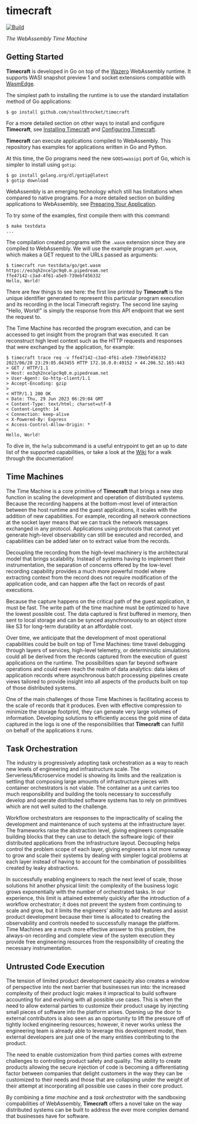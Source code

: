 # timecraft

[![Build](https://github.com/stealthrocket/timecraft/actions/workflows/build.yml/badge.svg)](https://github.com/stealthrocket/timecraft/actions/workflows/build.yml)

_The WebAssembly Time Machine_

[configuring]: https://github.com/stealthrocket/timecraft/wiki/Configuring-Timecraft
[installing]:  https://github.com/stealthrocket/timecraft/wiki/Installing-Timecraft
[preparing]:   https://github.com/stealthrocket/timecraft/wiki#preparing-your-application
[wasmedge]:    https://github.com/WasmEdge/WasmEdge
[wazero]:      https://github.com/tetratelabs/wazero
[wiki]:        https://github.com/stealthrocket/timecraft/wiki

## Getting Started

**Timecraft** is developed in Go on top of the [Wazero][wazero] WebAssembly
runtime. It supports WASI snapshot preview 1 and socket extensions compatible
with [WasmEdge][wasmedge].

The simplest path to installing the runtime is to use the standard installation
method of Go applications:
```
$ go install github.com/stealthrocket/timecraft
```
For a more detailed section on other ways to install and configure **Timecraft**,
see [Installing Timecraft][installing] and [Configuring Timecraft][configuring].

**Timecraft** can execute applications compiled to WebAssembly. This repository
has examples for applications written in Go and Python.

At this time, the Go programs need the new `GOOS=wasip1` port of Go, which is
simpler to install using `gotip`:
```
$ go install golang.org/dl/gotip@latest
$ gotip download
```
WebAssembly is an emerging technology which still has limitations when compared
to native programs. For a more detailed section on building applications to
WebAssembly, see [Preparing Your Application][preparing].

To try some of the examples, first compile them with this command:
```
$ make testdata
...
```

The compilation created programs with the `.wasm` extension since they are
compiled to WebAssembly. We will use the example program `get.wasm`, which
makes a GET request to the URLs passed as arguments:
```
$ timecraft run testdata/go/get.wasm https://eo3qh2ncelpc9q0.m.pipedream.net
ffe47142-c3ad-4f61-a5e9-739ebf456332
Hello, World!
```

There are few things to see here: the first line printed by **Timecraft** is the
unique identifier generated to represent this particular program execution and
its recording in the local Timecraft registry. The second line saying "Hello,
World!" is simply the response from this API endpoint that we sent the request
to.

The Time Machine has recorded the program execution, and can be accessed to
get insight from the program that was executed. It can reconstruct high level
context such as the HTTP requests and responses that were exchanged by the
application, for example:

```
$ timecraft trace req -v ffe47142-c3ad-4f61-a5e9-739ebf456332
2023/06/28 23:29:05.043455 HTTP 172.16.0.0:49152 > 44.206.52.165:443
> GET / HTTP/1.1
> Host: eo3qh2ncelpc9q0.m.pipedream.net
> User-Agent: Go-http-client/1.1
> Accept-Encoding: gzip
>
< HTTP/1.1 200 OK
< Date: Thu, 29 Jun 2023 06:29:04 GMT
< Content-Type: text/html; charset=utf-8
< Content-Length: 14
< Connection: keep-alive
< X-Powered-By: Express
< Access-Control-Allow-Origin: *
<
Hello, World!
```

To dive in, the `help` subcommand is a useful entrypoint to get an up to date
list of the supported capabilities, or take a look at the [Wiki][wiki] for a
walk through the documentation!

## Time Machines

The Time Machine is a core primitive of **Timecraft** that brings a new step
function in scaling the development and operation of distributed systems.
Because the recording happens at the bottom-most level of interaction between
the host runtime and the guest applications, it scales with the addition of new
capabilities. For example, recording all network connections at the socket
layer means that we can track the network messages exchanged in any protocol.
Applications using protocols that cannot yet generate high-level observability
can still be executed and recorded, and capabilities can be added later on to
extract value from the records.

Decoupling the recording from the high-level machinery is the architectural
model that brings scalability. Instead of systems having to implement their
instrumentation, the separation of concerns offered by the low-level recording
capability provides a much more powerful model where extracting context from
the record does not require modification of the application code, and can
happen afte the fact on records of past executions.

Because the capture happens on the critical path of the guest application, it
must be fast. The write path of the time machine must be optimized to have the
lowest possible cost. The data captured is first buffered in memory, then sent
to local storage and can be synced asynchronously to an object store like S3
for long-term durability at an affordable cost.

Over time, we anticipate that the development of most operational capabilities
could be built on top of Time Machines: time travel debugging through layers of
services, high-level telemetry, or deterministic simulations could all be
derived from the records captured from the execution of guest applications on
the runtime. The possibilities span far beyond software operations and could
even reach the realm of data analytics: data lakes of application records where
asynchronous batch processing pipelines create views tailored to provide insight
into all aspects of the products built on top of those distributed systems.

One of the main challenges of those Time Machines is facilitating access to the
scale of records that it produces. Even with effective compression to minimize
the storage footprint, they can geneate very large volumes of information.
Developing solutions to efficiently access the gold mine of data captured in the
logs is one of the responsibilities that **Timecraft** can fulfill on behalf of
the applications it runs.

## Task Orchestration

The industry is progressively adopting task orchestration as a way to reach
new levels of engineering and infrastructure scale. The Serverless/Microservice
model is showing its limits and the realization is settling that composing large
amounts of infrastructure pieces with container orchestrators is not viable.
The container as a unit carries too much responsibility and building the tools
necessary to successfully develop and operate distributed software systems has
to rely on primitives which are not well suited to the challenge.

Workflow orchestrators are responses to the impracticality of scaling the
development and maintenance of such systems at the infrastructure layer.
The frameworks raise the abstraction level, giving engineers composable building
blocks that they can use to detach the software logic of their distributed
applications from the infrastructure layout. Decoupling helps control the
problem scope of each layer, giving engineers a lot more runway to grow and
scale their systems by dealing with simpler logical problems at each layer
instead of having to account for the combination of possibilities created by
leaky abstractions.

In successfully enabling engineers to reach the next level of scale, those
solutions hit another physical limit: the complexity of the business logic
grows exponentially with the number of orchestrated tasks. In our experience,
this limit is attained extremely quickly after the introduction of a workflow
orchestrator; it does not prevent the system from continuing to scale and grow,
but it limits the engineers’ ability to add features and assist product
development because their time is allocated to creating the observability and
controls needed to successfully manage the platform. Time Machines are a much
more effective answer to this problem, the always-on recording and complete
view of the system execution they provide free engineering resources from the
responsibility of creating the necessary instrumentation.

## Untrusted Code Execution

The tension of limited product development capacity also creates a window of
perspective into the next barrier that businesses run into: the increased
complexity of their product logic makes it impractical to build software
accounting for and evolving with all possible use cases. This is when the
need to allow external parties to customize their product usage by injecting
small pieces of software into the platform arises. Opening up the door to
external contributors is also seen as an opportunity to lift the pressure off
of tightly locked engineering resources; however, it never works unless the
engineering team is already able to leverage this development model, then
external developers are just one of the many entities contributing to the
product.

The need to enable customization from third parties comes with extreme
challenges to controlling product safety and quality. The ability to create
products allowing the secure injection of code is becoming a differentiating
factor between companies that delight customers in the way they can be
customized to their needs and those that are collapsing under the weight of
their attempt at incorporating all possible use cases in their core product.

By combining a _time machine_ and a _task orchestrator_ with the sandboxing
compabilities of WebAssembly, **Timecraft** offers a novel take on the way
distributed systems can be built to address the ever more complex demand that
businesses have for software.
